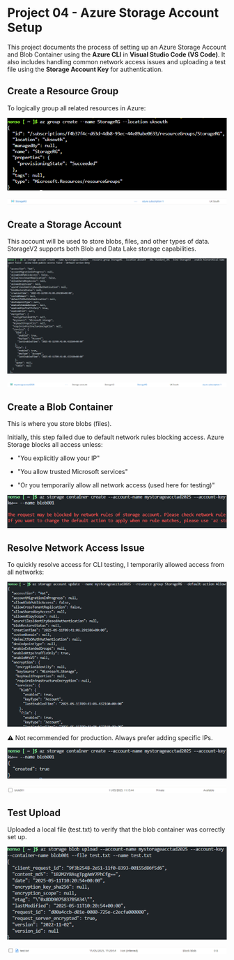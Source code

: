 # Project 04 - Azure Storage Account Setup

This project documents the process of setting up an Azure Storage Account and Blob Container using the **Azure CLI** in **Visual Studio Code (VS Code)**. It also includes handling common network access issues and uploading a test file using the **Storage Account Key** for authentication.

## Create a Resource Group

To logically group all related resources in Azure:

![alt text](image.png)

![alt text](image-2.png)

## Create a Storage Account

This account will be used to store blobs, files, and other types of data. StorageV2 supports both Blob and Data Lake storage capabilities.

![alt text](image-1.png)

![alt text](image-3.png)

## Create a Blob Container

This is where you store blobs (files).

Initially, this step failed due to default network rules blocking access. Azure Storage blocks all access unless:

- "You explicitly allow your IP"

- "You allow trusted Microsoft services"

- "Or you temporarily allow all network access (used here for testing)"

![alt text](image-8.png)


## Resolve Network Access Issue

To quickly resolve access for CLI testing, I temporarily allowed access from all networks:

![alt text](image-6.png)

⚠️ Not recommended for production. Always prefer adding specific IPs.

![alt text](image-7.png)

![alt text](image-10.png)

## Test Upload

Uploaded a local file (test.txt) to verify that the blob container was correctly set up.

![alt text](image-9.png)

![alt text](image-11.png)
